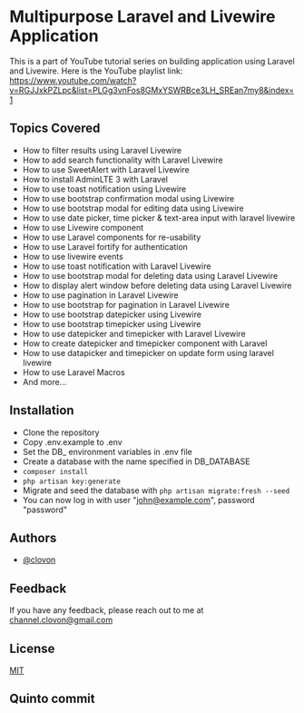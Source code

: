 
# Multipurpose Laravel and Livewire Application

This is a part of YouTube tutorial series on building application using Laravel and Livewire.
Here is the YouTube playlist link: https://www.youtube.com/watch?v=RGJJxkPZLpc&list=PLGg3vnFos8GMxYSWRBce3LH_SREan7my8&index=1
## Topics Covered

* How to filter results using Laravel Livewire
* How to add search functionality with Laravel Livewire
* How to use SweetAlert with Laravel Livewire
* How to install AdminLTE 3 with Laravel
* How to use toast notification using Livewire
* How to use bootstrap confirmation modal using Livewire
* How to use bootstrap modal for editing data using Livewire
* How to use date picker, time picker & text-area input with laravel livewire
* How to use Livewire component
* How to use Laravel components for re-usability
* How to use Laravel fortify for authentication
* How to use livewire events
* How to use toast notification with Laravel Livewire
* How to use bootstrap modal for deleting data using Laravel Livewire
* How to display alert window before deleting data using Laravel Livewire
* How to use pagination in Laravel Livewire
* How to use bootstrap for pagination in Laravel Livewire
* How to use bootstrap datepicker using Livewire
* How to use bootstrap timepicker using Livewire
* How to use datepicker and timepicker with Laravel Livewire
* How to create datepicker and timepicker component with Laravel
* How to use datapicker and timepicker on update form using laravel livewire
* How to use Laravel Macros
* And more...


## Installation

- Clone the repository
- Copy .env.example to .env
- Set the DB_ environment variables in .env file
- Create a database with the name specified in DB_DATABASE
- ```composer install```
- ```php artisan key:generate```
- Migrate and seed the database with ```php artisan migrate:fresh --seed```
- You can now log in with user "john@example.com", password "password"


## Authors

- [@clovon](https://www.github.com/clovon)


## Feedback

If you have any feedback, please reach out to me at channel.clovon@gmail.com


## License

[MIT](https://choosealicense.com/licenses/mit/)

## Quinto commit

